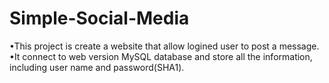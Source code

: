 # Simple-Social-Media
•This project is create a website that allow logined user to post a message.
•It connect to web version MySQL database and store all the information, including user name and password(SHA1).
